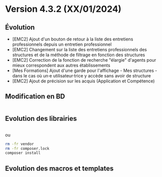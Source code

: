 Version 4.3.2 (XX/01/2024)
====

Évolution
---
- [EMC2] Ajout d'un bouton de retour à la liste des entretiens professionnels depuis un entretien professionnel
- [EMC2] Changement sur la liste des entretiens professionnels des structures et de la méthode de filtrage en fonction des structures
- [EMC2] Correction de la fonction de recherche "élargie" d'agents pour mieux correspondent aux autres établissements 
- [Mes Formations] Ajout d'une garde pour l'affichage - Mes structures - dans le cas où un·e utilisateur·trice y accède sans avoir de structure
- [EMC2] Ajout de précision sur les acquis (Application et Compétence)

Modification en BD
---

```postgresql
```

Evolution des librairies
---


```bash
```

ou

```bash
rm -fr vendor
rm -fr composer.lock
composer install
```

Evolution des macros et templates
---
